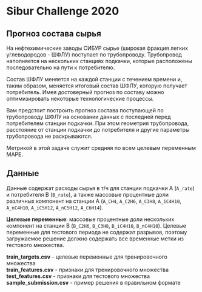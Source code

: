 # Sibur Challenge 2020
## Прогноз состава сырья
На нефтехимические заводы СИБУР сырье (широкая фракция легких углеводородов - ШФЛУ) поступает по трубопроводу. Трубопровод наполняется на нескольких станциях подкачки, которые расположены последовательно на пути к потребителю.

Состав ШФЛУ меняется на каждой станции с течением времени и, таким образом, меняется итоговый состав ШФЛУ, которую получает потребитель. Имея достоверный прогноз по составу можно оптимизировать некоторые технологические процессы.

Вам предстоит построить прогноз состава поступающей по трубопроводу ШФЛУ на основании данных с последней перед потребителем станции подкачки. При этом геометрия трубопровода, расстояние от станции подкачки до потребителя и другие параметры трубопровода не раскрываются.

Метрикой в этой задаче служит средняя по всем целевым переменным MAPE.

## Данные
Данные содержат расходы сырья в т/ч для станции подкачки A (`A_rate`) и потребителя B (`B_rate`), а также массовые процентные доли различных компонент на станции A (`A_CH4`, `A_C2H6`, `A_C3H8`, `A_iC4H10`, `A_nC4H10`, `A_iC5H12`, `A_nC5H12`, `A_C6H14`).

**Целевые переменные**: массовые процентные доли нескольких компонент на станции B (`B_C2H6`, `B_C3H8`, `B_iC4H10`, `B_nC4H10`). Целевые переменные для тестового периода не содержат разрывов, поэтому загружаемое решение должно содержать все временные метки из тестового множества.

**train_targets.csv** - целевые переменные для тренировочного множества  
**train_features.csv** - признаки для тренировочного множества  
**test_features.csv** - признаки для тестового множества  
**sample_submission.csv** - пример решения в правильном формате  
